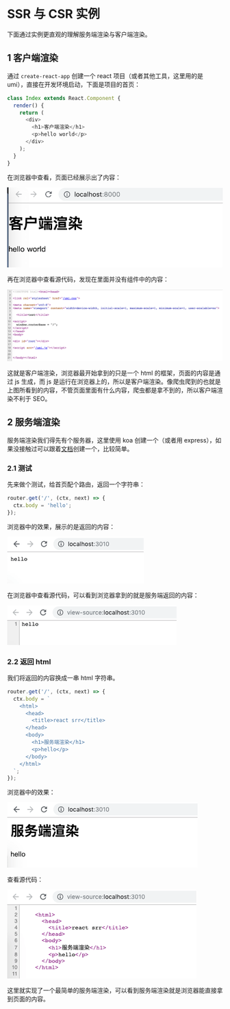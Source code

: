 # SSR 与 CSR 实例

下面通过实例更直观的理解服务端渲染与客户端渲染。

## 1 客户端渲染

通过 `create-react-app` 创建一个 react 项目（或者其他工具，这里用的是 umi），直接在开发环境启动，下面是项目的首页：

```javascript
class Index extends React.Component {
  render() {
    return (
      <div>
        <h1>客户端渲染</h1>
        <p>hello world</p>
      </div>
    );
  }
}
```

在浏览器中查看，页面已经展示出了内容：

![](../images/2_aboutWidthCode_20191018001348.png)

再在浏览器中查看源代码，发现在里面并没有组件中的内容：

![](../images/2_aboutWidthCode_20191018001656.png)

这就是客户端渲染，浏览器最开始拿到的只是一个 html 的框架，页面的内容是通过 js 生成，而 js 是运行在浏览器上的，所以是客户端渲染。像爬虫爬到的也就是上图所看到的内容，不管页面里面有什么内容，爬虫都是拿不到的，所以客户端渲染不利于 SEO。

## 2 服务端渲染

服务端渲染我们得先有个服务器，这里使用 koa 创建一个（或者用 express），如果没接触过可以跟着[文档](https://koajs.com/)创建一个，比较简单。

### 2.1 测试

先来做个测试，给首页配个路由，返回一个字符串：

```javascript
router.get('/', (ctx, next) => {
  ctx.body = 'hello';
});
```

浏览器中的效果，展示的是返回的内容：

![](../images/2_aboutWidthCode_20191018134455.png)

在浏览器中查看源代码，可以看到浏览器拿到的就是服务端返回的内容：

![](../images/2_aboutWidthCode_20191018134627.png)

### 2.2 返回 html

我们将返回的内容换成一串 html 字符串。

```javascript
router.get('/', (ctx, next) => {
  ctx.body = `
    <html>
      <head>
        <title>react srr</title>
      </head>
      <body>
        <h1>服务端渲染</h1>
        <p>hello</p>
      </body>
    </html>
  `;
});
```

浏览器中的效果：

![](../images/2_aboutWidthCode_20191018135430.png)

查看源代码：

![](../images/2_aboutWidthCode_20191018135540.png)

这里就实现了一个最简单的服务端渲染，可以看到服务端渲染就是浏览器能直接拿到页面的内容。
